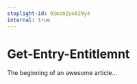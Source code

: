 ```yaml
---
stoplight-id: 92mz02po829y4
internal: true
---
```


# Get-Entry-Entitlemnt

The beginning of an awesome article...

